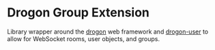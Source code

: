 # Drogon Group Extension
Library wrapper around the [drogon](https://github.com/drogonframework/drogon) web framework and [drogon-user](https://github.com/Mis1eader-dev/drogon-user) to allow for WebSocket rooms, user objects, and groups.
